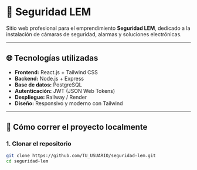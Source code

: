 # 🚨 Seguridad LEM

Sitio web profesional para el emprendimiento **Seguridad LEM**, dedicado a la instalación de cámaras de seguridad, alarmas y soluciones electrónicas.

---

## 🌐 Tecnologías utilizadas

- **Frontend:** React.js + Tailwind CSS
- **Backend:** Node.js + Express
- **Base de datos:** PostgreSQL
- **Autenticación:** JWT (JSON Web Tokens)
- **Despliegue:** Railway / Render
- **Diseño:** Responsivo y moderno con Tailwind

---

## 🚀 Cómo correr el proyecto localmente

### 1. Clonar el repositorio

```bash
git clone https://github.com/TU_USUARIO/seguridad-lem.git
cd seguridad-lem
